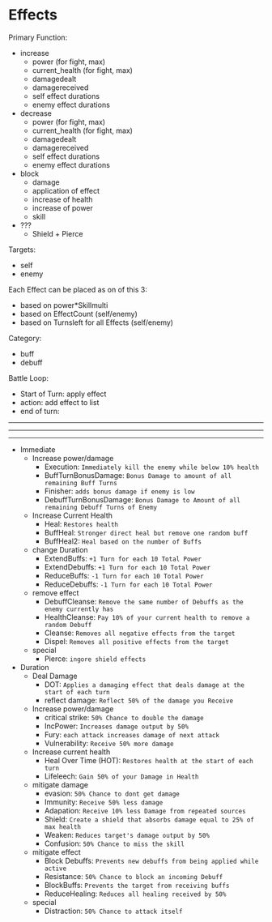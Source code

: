 # Effects

Primary Function:

- increase
  - power (for fight, max)
  - current_health (for fight, max)
  - damagedealt
  - damagereceived
  - self effect durations
  - enemy effect durations
- decrease
  - power (for fight, max)
  - current_health (for fight, max)
  - damagedealt
  - damagereceived
  - self effect durations
  - enemy effect durations
- block
  - damage
  - application of effect
  - increase of health
  - increase of power
  - skill
- ???
  - Shield + Pierce

Targets:

- self
- enemy

Each Effect can be placed as on of this 3:

- based on power\*Skillmulti
- based on EffectCount (self/enemy)
- based on Turnsleft for all Effects (self/enemy)

Category:

- buff
- debuff

Battle Loop:

- Start of Turn: apply effect
- action: add effect to list
- end of turn:

---

---

---

- Immediate
  - Increase power/damage
    - Execution: `Immediately kill the enemy while below 10% health`
    - BuffTurnBonusDamage: `Bonus Damage to amount of all remaining Buff Turns`
    - Finisher: `adds bonus damage if enemy is low`
    - DebuffTurnBonusDamage: `Bonus Damage to Amount of all remaining Debuff Turns of Enemy`
  - Increase Current Health
    - Heal: `Restores health`
    - BuffHeal: `Stronger direct heal but remove one random buff`
    - BuffHeal2: `Heal based on the number of Buffs`
  - change Duration
    - ExtendBuffs: `+1 Turn for each 10 Total Power`
    - ExtendDebuffs: `+1 Turn for each 10 Total Power`
    - ReduceBuffs: `-1 Turn for each 10 Total Power`
    - ReduceDebuffs: `-1 Turn for each 10 Total Power`
  - remove effect
    - DebuffCleanse: `Remove the same number of Debuffs as the enemy currently has`
    - HealthCleanse: `Pay 10% of your current health to remove a random Debuff`
    - Cleanse: `Removes all negative effects from the target`
    - Dispel: `Removes all positive effects from the target`
  - special
    - Pierce: `ingore shield effects`
- Duration
  - Deal Damage
    - DOT: `Applies a damaging effect that deals damage at the start of each turn`
    - reflect damage: `Reflect 50% of the damage you Receive`
  - Increase power/damage
    - critical strike: `50% Chance to double the damage`
    - IncPower: `Increases damage output by 50%`
    - Fury: `each attack increases damage of next attack`
    - Vulnerability: `Receive 50% more damage`
  - Increase current health
    - Heal Over Time (HOT): `Restores health at the start of each turn`
    - Lifeleech: `Gain 50% of your Damage in Health`
  - mitigate damage
    - evasion: `50% Chance to dont get damage`
    - Immunity: `Receive 50% less damage`
    - Adapation: `Receive 10% less Damage from repeated sources`
    - Shield: `Create a shield that absorbs damage equal to 25% of max health`
    - Weaken: `Reduces target's damage output by 50%`
    - Confusion: `50% Chance to miss the skill`
  - mitigate effect
    - Block Debuffs: `Prevents new debuffs from being applied while active`
    - Resistance: `50% Chance to block an incoming Debuff`
    - BlockBuffs: `Prevents the target from receiving buffs`
    - ReduceHealing: `Reduces all healing received by 50%`
  - special
    - Distraction: `50% Chance to attack itself`
